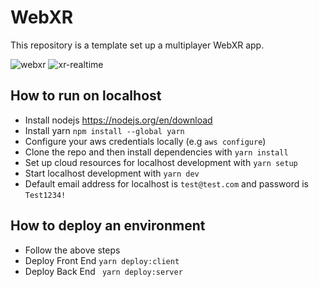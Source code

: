 # WebXR
This repository is a template set up a multiplayer WebXR app.

![webxr](https://github.com/JamesMillerBlog/webxr/assets/12833533/8c81d567-c13c-408d-b020-fd8deef9d73f)
![xr-realtime](https://github.com/JamesMillerBlog/webxr/assets/12833533/31315333-0d60-42d9-a4ea-1b20f4af59f8)


## How to run on localhost
- Install nodejs https://nodejs.org/en/download
- Install yarn ```npm install --global yarn```
- Configure your aws credentials locally (e.g ```aws configure```)
- Clone the repo and then install dependencies with ```yarn install```
- Set up cloud resources for localhost development with ```yarn setup```
- Start localhost development with ```yarn dev```
- Default email address for localhost is ```test@test.com``` and password is ```Test1234!```

## How to deploy an environment
- Follow the above steps
- Deploy Front End ```yarn deploy:client```
- Deploy Back End ``` yarn deploy:server```

